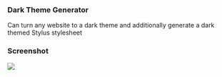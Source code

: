 ### Dark Theme Generator

Can turn any website to a dark theme and additionally generate a dark themed Stylus
stylesheet

### Screenshot

![](https://image.prntscr.com/image/xn6UR_bpTj_n9oTfDYy6XQ.png)
